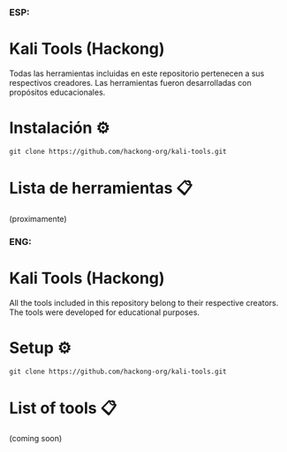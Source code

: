 ### ESP:
# Kali Tools (Hackong)
Todas las herramientas incluidas en este repositorio pertenecen a sus respectivos creadores. Las herramientas fueron desarrolladas con propósitos educacionales.
# Instalación ⚙️
```
git clone https://github.com/hackong-org/kali-tools.git
```
# Lista de herramientas 📋
(proximamente)



### ENG:
# Kali Tools (Hackong)
All the tools included in this repository belong to their respective creators. The tools were developed for educational purposes.
# Setup ⚙️
```
git clone https://github.com/hackong-org/kali-tools.git
```
# List of tools 📋
(coming soon)
